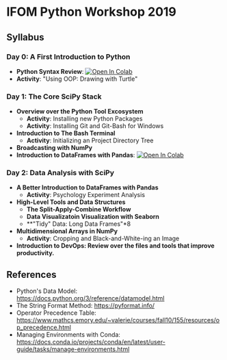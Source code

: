 # IFOM Python Workshop 2019

## Syllabus
### Day 0: A First Introduction to Python
  - **Python Syntax Review**: [![Open In Colab](https://colab.research.google.com/assets/colab-badge.svg)](https://colab.research.google.com/github/nickdelgrosso/IFOM-Python-Workshop2019/blob/master/Day0/Python%20Syntax1.ipynb)
  - **Activity**: "Using OOP: Drawing with Turtle"
  
### Day 1: The Core SciPy Stack
  - **Overview over the Python Tool Excosystem**
    - **Activity**: Installing new Python Packages
    - **Activity**: Installing Git and Git-Bash for Windows
  - **Introduction to The Bash Terminal**
    - **Activity**: Initializing an Project Directory Tree
  - **Broadcasting with NumPy**
  - **Introduction to DataFrames with Pandas**: [![Open In Colab](https://colab.research.google.com/assets/colab-badge.svg)](https://colab.research.google.com/github/nickdelgrosso/IFOM-Python-Workshop2019/blob/master/Day0/DataFrames1.ipynb)
  
### Day 2: Data Analysis with SciPy
  - **A Better Introduction to DataFrames with Pandas**
    - **Activity**: Psychology Experiment Analysis
  - **High-Level Tools and Data Structures**
    - **The Split-Apply-Combine Workflow**
    - **Data Visualizatoin Visualization with Seaborn**
    - **"Tidy" Data: Long Data Frames"*8
  - **Multidimensional Arrays in NumPy**
    - **Activity**: Cropping and Black-and-White-ing an Image
  - **Introduction to DevOps: Review over the files and tools that improve productivity.**
  

## References

  - Python's Data Model:  https://docs.python.org/3/reference/datamodel.html
  - The String Format Method: https://pyformat.info/
  - Operator Precedence Table: https://www.mathcs.emory.edu/~valerie/courses/fall10/155/resources/op_precedence.html
  - Managing Environments with Conda: https://docs.conda.io/projects/conda/en/latest/user-guide/tasks/manage-environments.html
  
